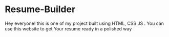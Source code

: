 # Resume-Builder
Hey everyone! this is one of my project built using HTML, CSS JS . You can use this website to get Your resume ready in a polished way
